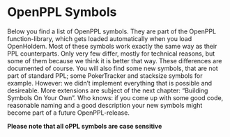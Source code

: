 # OpenPPL Symbols

Below you find a list of OpenPPL symbols. They are part of the OpenPPL
function-library, which gets loaded automatically when you load
OpenHoldem. Most of these symbols work exactly the same way as their PPL
counterparts. Only very few differ, mostly for technical reasons, but
some of them because we think it is better that way. These differences
are documented of course. You will also find some new symbols, that are
not part of standard PPL; some PokerTracker and stacksize symbols for
example. However: we didn’t implement everything that is possible and
desireable. More extensions are subject of the next chapter: “Building
Symbols On Your Own”. Who knows: if you come up with some good code,
reasonable naming and a good description your new symbols might become
part of a future OpenPPL-release.

**Please note that all oPPL symbols are case sensitive**
